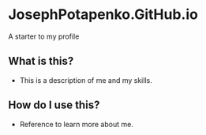 # JosephPotapenko.GitHub.io
A starter to my profile
## What is this?
* This is a description of me and my skills. 
## How do I use this?
* Reference to learn more about me. 
